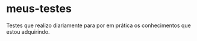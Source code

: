 # meus-testes
 Testes que realizo diariamente para por em prática os conhecimentos que estou adquirindo.
